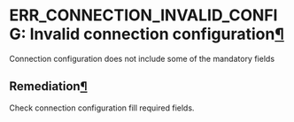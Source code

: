 ERR\_CONNECTION\_INVALID\_CONFIG: Invalid connection configuration[¶](#err-connection-invalid-config-invalid-connection-configuration "Permalink to this heading")
==================================================================================================================================================================


Connection configuration does not include some of the mandatory fields



Remediation[¶](#remediation "Permalink to this heading")
--------------------------------------------------------


Check connection configuration fill required fields.
